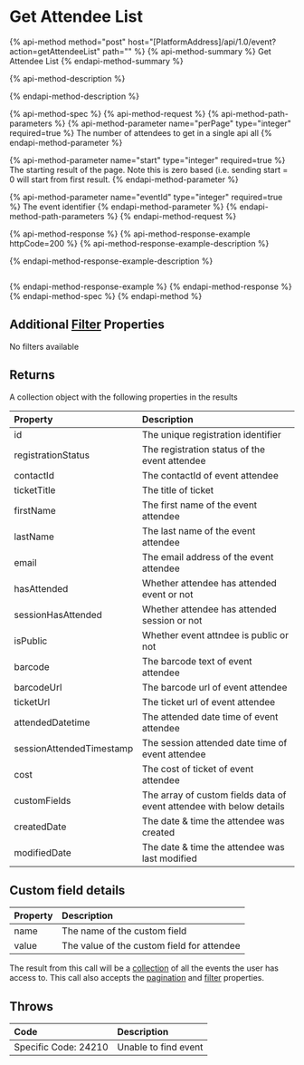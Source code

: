# Get Attendee List

{% api-method method="post" host="\[PlatformAddress\]/api/1.0/event?action=getAttendeeList" path="" %}
{% api-method-summary %}
Get Attendee List
{% endapi-method-summary %}

{% api-method-description %}

{% endapi-method-description %}

{% api-method-spec %}
{% api-method-request %}
{% api-method-path-parameters %}
{% api-method-parameter name="perPage" type="integer" required=true %}
The number of attendees to get in a single api all
{% endapi-method-parameter %}

{% api-method-parameter name="start" type="integer" required=true %}
The starting result of the page. Note this is zero based \(i.e. sending start = 0 will start from first result. 
{% endapi-method-parameter %}

{% api-method-parameter name="eventId" type="integer" required=true %}
The event identifier
{% endapi-method-parameter %}
{% endapi-method-path-parameters %}
{% endapi-method-request %}

{% api-method-response %}
{% api-method-response-example httpCode=200 %}
{% api-method-response-example-description %}

{% endapi-method-response-example-description %}

```

```
{% endapi-method-response-example %}
{% endapi-method-response %}
{% endapi-method-spec %}
{% endapi-method %}

## Additional [Filter](../getting-started/interpreting-the-response/filtering.md) Properties

No filters available

## Returns

A collection object with the following properties in the results

| Property | Description |
| :--- | :--- |
| id | The unique registration identifier |
| registrationStatus | The registration status of the event attendee |
| contactId | The contactId of event attendee |
| ticketTitle | The title of ticket |
| firstName | The first name of the event attendee |
| lastName | The last name of the event attendee |
| email | The email address of the event attendee |
| hasAttended | Whether attendee has attended event or not |
| sessionHasAttended | Whether attendee has attended session or not |
| isPublic | Whether event attndee is public or not |
| barcode | The barcode text of event attendee |
| barcodeUrl | The barcode url of event attendee |
| ticketUrl | The ticket url of event attendee |
| attendedDatetime | The attended date time of event attendee |
| sessionAttendedTimestamp | The session attended date time of event attendee |
| cost | The cost of ticket of event attendee |
| customFields | The array of custom fields data of event attendee with below details |
| createdDate | The date & time the attendee was created |
| modifiedDate | The date & time the attendee was last modified |

## Custom field details

| Property | Description |
| :--- | :--- |
| name | The name of the custom field |
| value | The value of the custom field for attendee |

The result from this call will be a [collection](../getting-started/interpreting-the-response/collections.md) of all the events the user has access to. This call also accepts the [pagination](../getting-started/interpreting-the-response/pagination.md) and [filter](../getting-started/interpreting-the-response/filtering.md) properties.

## Throws

| Code | Description |
| :--- | :--- |
| Specific Code: 24210 | Unable to find event |


